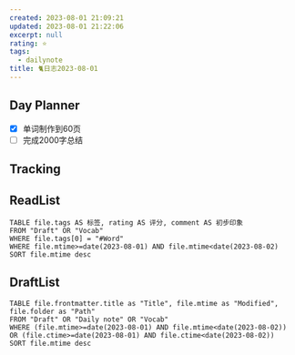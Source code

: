 ```yaml
---
created: 2023-08-01 21:09:21
updated: 2023-08-01 21:22:06
excerpt: null
rating: ⭐️
tags:
  - dailynote
title: 🐈日志2023-08-01
---
```


## Day Planner
- [x] 单词制作到60页
- [ ] 完成2000字总结
## Tracking

## ReadList 
<!--此处显示今日已复习单词-->
```dataview
TABLE file.tags AS 标签, rating AS 评分, comment AS 初步印象
FROM "Draft" OR "Vocab"
WHERE file.tags[0] = "#Word"
WHERE file.mtime>=date(2023-08-01) AND file.mtime<date(2023-08-02)
SORT file.mtime desc
```

## DraftList
<!--此处显示今日新增或修改的草稿或其它非文献笔记文件-->

```dataview
TABLE file.frontmatter.title as "Title", file.mtime as "Modified", file.folder as "Path"
FROM "Draft" OR "Daily note" OR "Vocab"
WHERE (file.mtime>=date(2023-08-01) AND file.mtime<date(2023-08-02)) OR (file.ctime>=date(2023-08-01) AND file.ctime<date(2023-08-02))
SORT file.mtime desc
```
